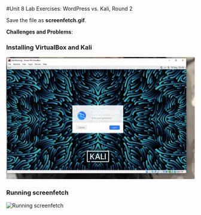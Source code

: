 #Unit 8 Lab Exercises: WordPress vs. Kali, Round 2

Save the file as **screenfetch.gif**.

**Challenges and Problems**: 

### Installing VirtualBox and Kali

<img src="Screenshot 2022-09-19 164425.png" alt="Virtualbox Installation">
 
### Running screenfetch

<img src="2022-09-19_16-20-50_AdobeExpress.gif" alt="Running screenfetch">
